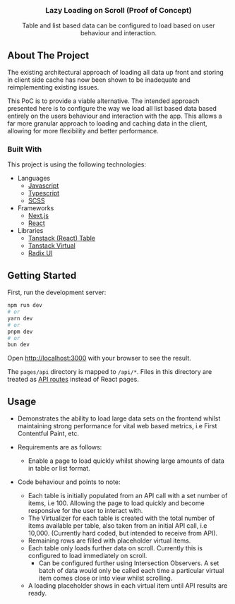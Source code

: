 
<br />
<div align="center" >
  

  <h3 align="center">Lazy Loading on Scroll (Proof of Concept)</h3>

  <p align="center">
    Table and list based data can be configured to load based on user behaviour and interaction.
    <br />
   
  </p>
</div>






<!-- ABOUT THE PROJECT -->
## About The Project




The existing architectural approach of loading all data up front and storing in client side cache has now been shown to be inadequate and reimplementing existing issues.

This PoC is to provide a viable alternative.
The intended approach presented here is to configure the way we load all list based data based entirely on the users behaviour and interaction with the app.
This allows a far more granular approach to loading and caching data in the client, allowing for more flexibility and better performance.









### Built With

This project is using the following technologies:


- Languages
  - <a href="https://developer.mozilla.org/en-US/docs/Web/JavaScript">Javascript</a>
  - <a href="https://www.typescriptlang.org/">Typescript</a>
  - <a href="https://sass-lang.com/">SCSS</a>
- Frameworks
  - <a href="https://nextjs.org/">Next.js</a>
  - <a href="https://react.dev/">React</a>
- Libraries
  - <a href="https://tanstack.com/table/latest">Tanstack (React) Table</a>
  - <a href="https://tanstack.com/virtual/latest">Tanstack Virtual</a>
  - <a href="https://www.radix-ui.com/">Radix UI</a>


  





<!-- GETTING STARTED -->

## Getting Started

First, run the development server:

```bash
npm run dev
# or
yarn dev
# or
pnpm dev
# or
bun dev
```

Open [http://localhost:3000](http://localhost:3000) with your browser to see the result.



The `pages/api` directory is mapped to `/api/*`. Files in this directory are treated as [API routes](https://nextjs.org/docs/api-routes/introduction) instead of React pages.




<!-- USAGE EXAMPLES -->
## Usage

- Demonstrates the ability to load large data sets on the frontend whilst maintaining strong performance for vital web based metrics, i.e First Contentful Paint, etc.

- Requirements are as follows:
   - Enable a page to load quickly whilst showing large amounts of data in table or list format.

- Code behaviour and points to note:
  - Each table is initially populated from an API call with a set number of items, i.e 100.  Allowing the page to load quickly and become responsive for the user to interact with.
  - The Virtualizer for each table is created with the total number of items available per table, also taken from an initial API call, i.e 10,000.  (Currently hard coded, but intended to receive from API).
  - Remaining rows are filled with placeholder virtual items.
  - Each table only loads further data on scroll.  Currently this is configured to load immediately on scroll.
    - Can be configured further using Intersection Observers.  A set batch of data would only be called each time a particular virtual item comes close or into view whilst scrolling.
  - A loading placeholder shows in each virtual item until API results are ready.
 

